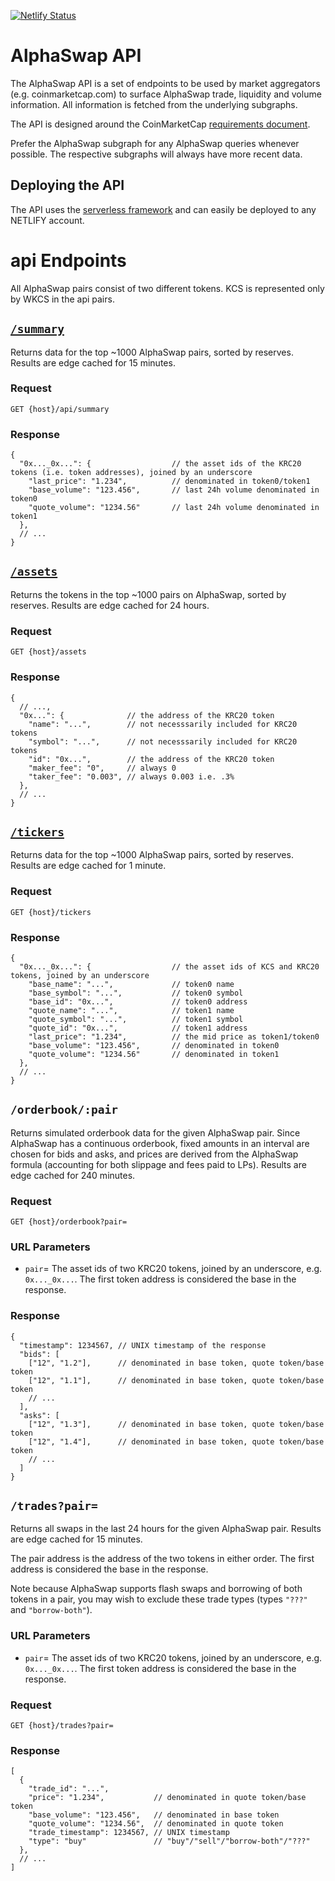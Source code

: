 [![Netlify Status](https://api.netlify.com/api/v1/badges/879a56ce-952d-4201-8d55-92e56772c53a/deploy-status)](https://app.netlify.com/sites/lucid-keller-294a67/deploys)


# AlphaSwap API

The AlphaSwap API is a set of endpoints to be used by market aggregators (e.g. coinmarketcap.com) to surface AlphaSwap trade, liquidity and volume information. All information is fetched from the underlying subgraphs.

The API is designed around the CoinMarketCap [requirements document](https://docs.google.com/document/d/1S4urpzUnO2t7DmS_1dc4EL4tgnnbTObPYXvDeBnukCg).

Prefer the AlphaSwap subgraph for any AlphaSwap queries whenever possible. The respective subgraphs will always have more recent data.

## Deploying the API

The API uses the [serverless framework](https://serverless.com) and can easily be deployed to any NETLIFY account.

# api Endpoints

All AlphaSwap pairs consist of two different tokens. KCS is represented only by WKCS in the api pairs.


## [`/summary`]({host}/summary)

Returns data for the top ~1000 AlphaSwap pairs, sorted by reserves. 
Results are edge cached for 15 minutes.

### Request

`GET {host}/api/summary`

### Response

```json5
{
  "0x..._0x...": {                  // the asset ids of the KRC20 tokens (i.e. token addresses), joined by an underscore
    "last_price": "1.234",          // denominated in token0/token1
    "base_volume": "123.456",       // last 24h volume denominated in token0
    "quote_volume": "1234.56"       // last 24h volume denominated in token1
  },
  // ...
}
```

## [`/assets`]({host}/assets)

Returns the tokens in the top ~1000 pairs on AlphaSwap, sorted by reserves. 
Results are edge cached for 24 hours.

### Request

`GET {host}/assets`

### Response

```json5
{
  // ...,
  "0x...": {              // the address of the KRC20 token
    "name": "...",        // not necesssarily included for KRC20 tokens
    "symbol": "...",      // not necesssarily included for KRC20 tokens
    "id": "0x...",        // the address of the KRC20 token
    "maker_fee": "0",     // always 0
    "taker_fee": "0.003", // always 0.003 i.e. .3%
  },
  // ...
}
```

## [`/tickers`]({host}/tickers)

Returns data for the top ~1000 AlphaSwap pairs, sorted by reserves.
Results are edge cached for 1 minute.

### Request

`GET {host}/tickers`

### Response

```json5
{
  "0x..._0x...": {                  // the asset ids of KCS and KRC20 tokens, joined by an underscore
    "base_name": "...",             // token0 name
    "base_symbol": "...",           // token0 symbol
    "base_id": "0x...",             // token0 address
    "quote_name": "...",            // token1 name
    "quote_symbol": "...",          // token1 symbol
    "quote_id": "0x...",            // token1 address
    "last_price": "1.234",          // the mid price as token1/token0
    "base_volume": "123.456",       // denominated in token0
    "quote_volume": "1234.56"       // denominated in token1
  },
  // ...
}
```

## `/orderbook/:pair`

Returns simulated orderbook data for the given AlphaSwap pair.
Since AlphaSwap has a continuous orderbook, fixed amounts in an interval are chosen for bids and asks, 
and prices are derived from the AlphaSwap formula (accounting for both slippage and fees paid to LPs). 
Results are edge cached for 240 minutes.

### Request

`GET {host}/orderbook?pair=`

### URL Parameters

- `pair`= The asset ids of two KRC20 tokens, joined by an underscore, e.g. `0x..._0x...`. The first token address is considered the base in the response.

### Response

```json5
{
  "timestamp": 1234567, // UNIX timestamp of the response
  "bids": [
    ["12", "1.2"],      // denominated in base token, quote token/base token
    ["12", "1.1"],      // denominated in base token, quote token/base token
    // ...
  ],
  "asks": [
    ["12", "1.3"],      // denominated in base token, quote token/base token
    ["12", "1.4"],      // denominated in base token, quote token/base token
    // ...
  ]
}
```

## `/trades?pair=`

Returns all swaps in the last 24 hours for the given AlphaSwap pair. 
Results are edge cached for 15 minutes.

The pair address is the address of the two tokens in either order.
The first address is considered the base in the response.

Note because AlphaSwap supports flash swaps and borrowing of both tokens in a pair, you may wish to exclude these 
trade types (types `"???"` and `"borrow-both"`).

### URL Parameters

- `pair`= The asset ids of two KRC20 tokens, joined by an underscore, e.g. `0x..._0x...`. The first token address is considered the base in the response.

### Request

`GET {host}/trades?pair=`

### Response

```json5
[
  {
    "trade_id": "...",
    "price": "1.234",           // denominated in quote token/base token
    "base_volume": "123.456",   // denominated in base token
    "quote_volume": "1234.56",  // denominated in quote token
    "trade_timestamp": 1234567, // UNIX timestamp
    "type": "buy"               // "buy"/"sell"/"borrow-both"/"???" 
  },
  // ...
]
```
